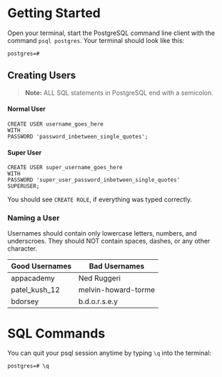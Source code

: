 # Getting Started 
Open your terminal, start the PostgreSQL command line client with the command `psql postgres`. Your terminal should look like this: 
```
postgres=#
```

## Creating Users

> **Note:** ALL SQL statements in PostgreSQL end with a semicolon.

#### Normal User
```
CREATE USER username_goes_here
WITH
PASSWORD 'password_inbetween_single_quotes';
```

#### Super User
```
CREATE USER super_username_goes_here
WITH 
PASSWORD 'super_user_password_inbetween_single_quotes'
SUPERUSER;
```

You should see `CREATE ROLE`, if everything was typed correctly.

### Naming a User
Usernames should contain only lowercase letters, numbers, and underscroes. They should NOT contain spaces, dashes, or any other character.

| Good Usernames | Bad Usernames       |
|----------------|---------------------|
| appacademy     | Ned Ruggeri         |
| patel_kush_12  | melvin-howard-torme |
| bdorsey        | b.d.o.r.s.e.y       |

# SQL Commands

You can quit your psql session anytime by typing `\q` into the terminal:
```
postgres=# \q
```

